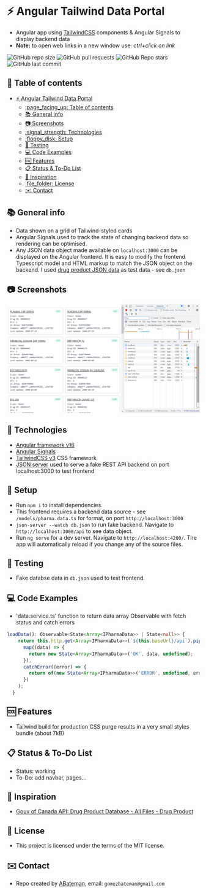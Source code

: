 # :zap: Angular Tailwind Data Portal

* Angular app using [TailwindCSS](https://developers.google.com/chart/) components & Angular Signals to display backend data
* **Note:** to open web links in a new window use: _ctrl+click on link_

![GitHub repo size](https://img.shields.io/github/repo-size/AndrewJBateman/angular-tailwind-dataportal?style=plastic)
![GitHub pull requests](https://img.shields.io/github/issues-pr/AndrewJBateman/angular-tailwind-dataportal?style=plastic)
![GitHub Repo stars](https://img.shields.io/github/stars/AndrewJBateman/angular-tailwind-dataportal?style=plastic)
![GitHub last commit](https://img.shields.io/github/last-commit/AndrewJBateman/angular-tailwind-dataportal?style=plastic)

## :page_facing_up: Table of contents

* [:zap: Angular Tailwind Data Portal](#zap-angular-tailwind-data-portal)
  * [:page\_facing\_up: Table of contents](#page_facing_up-table-of-contents)
  * [:books: General info](#books-general-info)
  * [:camera: Screenshots](#camera-screenshots)
  * [:signal\_strength: Technologies](#signal_strength-technologies)
  * [:floppy\_disk: Setup](#floppy_disk-setup)
  * [:wrench: Testing](#wrench-testing)
  * [:computer: Code Examples](#computer-code-examples)
  * [:cool: Features](#cool-features)
  * [:clipboard: Status \& To-Do List](#clipboard-status--to-do-list)
  * [:clap: Inspiration](#clap-inspiration)
  * [:file\_folder: License](#file_folder-license)
  * [:envelope: Contact](#envelope-contact)

## :books: General info

* Data shown on a grid of Tailwind-styled cards
* Angular Signals used to track the state of changing backend data so rendering can be optimised.
* Any JSON data object made available on `localhost:3000` can be displayed on the Angular frontend. It is easy to modify the frontend Typescript model and HTML markup to match the JSON object on the backend. I used [drug product JSON data](https://health-products.canada.ca/api/drug/drugproduct/?lang=en&type=json) as test data - see `db.json`

## :camera: Screenshots

![Angular page](./imgs/pharma-data.png)

## :signal_strength: Technologies

* [Angular framework v16](https://angular.io/)
* [Angular Signals](https://angular.io/guide/signals)
* [TailwindCSS v3](https://tailwindcss.com/) CSS framework
* [JSON server](https://www.npmjs.com/package/json-server) used to serve a fake REST API backend on port localhost:3000 to test frontend

## :floppy_disk: Setup

* Run `npm i` to install dependencies.
* This frontend requires a backend data source - see `/models/pharma.data.ts` for format, on port `http://localhost:3000`
* `json-server --watch db.json` to run fake backend. Navigate to `http://localhost:3000/api` to see data object.
* Run `ng serve` for a dev server. Navigate to `http://localhost:4200/`. The app will automatically reload if you change any of the source files.

## :wrench: Testing

* Fake databse data in `db.json` used to test frontend.

## :computer: Code Examples

* 'data.service.ts' function to return data array Observable with fetch status and catch errors

```typescript
loadData(): Observable<State<Array<IPharmaData>> | State<null>> {
    return this.http.get<Array<IPharmaData>>(`${this.baseUrl}/api`).pipe(
      map((data) => {
        return new State<Array<IPharmaData>>('OK', data, undefined);
      }),
      catchError((error) => {
        return of(new State<Array<IPharmaData>>('ERROR', undefined, error));
      })
    );
  }
```

## :cool: Features

* Tailwind build for production CSS purge results in a very small styles bundle (about 7kB)

## :clipboard: Status & To-Do List

* Status: working
* To-Do: add navbar, pages...

## :clap: Inspiration

* [Gouv of Canada API: Drug Product Database - All Files - Drug Product](https://health-products.canada.ca/api/drug/drugproduct/?lang=en&type=json)

## :file_folder: License

* This project is licensed under the terms of the MIT license.

## :envelope: Contact

* Repo created by [ABateman](https://github.com/AndrewJBateman), email: `gomezbateman@gmail.com`

